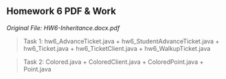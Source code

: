 ## Homework 6 PDF & Work

*Original File: HW6-Inheritance.docx.pdf*

>Task 1: hw6_AdvanceTicket.java + hw6_StudentAdvanceTicket.java + hw6_Ticket.java + hw6_TicketClient.java + hw6_WalkupTicket.java

>Task 2: Colored.java + ColoredClient.java + ColoredPoint.java + Point.java
